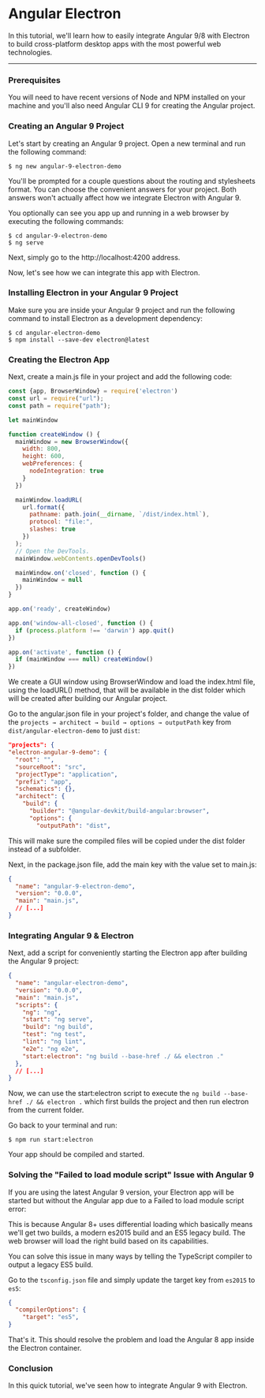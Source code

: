 # Angular Electron

In this tutorial, we'll learn how to easily integrate Angular 9/8 with Electron to build cross-platform desktop apps with the most powerful web technologies.

---

### Prerequisites
You will need to have recent versions of Node and NPM installed on your machine and you'll also need Angular CLI 9 for creating the Angular project.

### Creating an Angular 9 Project
Let's start by creating an Angular 9 project. Open a new terminal and run the following command:  
```npm
$ ng new angular-9-electron-demo
```

You'll be prompted for a couple questions about the routing and stylesheets format. You can choose the convenient answers for your project. Both answers won't actually affect how we integrate Electron with Angular 9.

You optionally can see you app up and running in a web browser by executing the following commands:  

```npm
$ cd angular-9-electron-demo
$ ng serve
```

Next, simply go to the http://localhost:4200 address.

Now, let's see how we can integrate this app with Electron.

### Installing Electron in your Angular 9 Project
Make sure you are inside your Angular 9 project and run the following command to install Electron as a development dependency:

```npm
$ cd angular-electron-demo
$ npm install --save-dev electron@latest
```

### Creating the Electron App
Next, create a main.js file in your project and add the following code:

```javascript
const {app, BrowserWindow} = require('electron')
const url = require("url");
const path = require("path");

let mainWindow

function createWindow () {
  mainWindow = new BrowserWindow({
    width: 800,
    height: 600,
    webPreferences: {
      nodeIntegration: true
    }
  })

  mainWindow.loadURL(
    url.format({
      pathname: path.join(__dirname, `/dist/index.html`),
      protocol: "file:",
      slashes: true
    })
  );
  // Open the DevTools.
  mainWindow.webContents.openDevTools()

  mainWindow.on('closed', function () {
    mainWindow = null
  })
}

app.on('ready', createWindow)

app.on('window-all-closed', function () {
  if (process.platform !== 'darwin') app.quit()
})

app.on('activate', function () {
  if (mainWindow === null) createWindow()
})
```

We create a GUI window using BrowserWindow and load the index.html file, using the loadURL() method, that will be available in the dist folder which will be created after building our Angular project.

Go to the angular.json file in your project's folder, and change the value of the `projects → architect → build → options → outputPath` key from `dist/angular-electron-demo` to just `dist`:

```json
"projects": {
"electron-angular-9-demo": {
  "root": "",
  "sourceRoot": "src",
  "projectType": "application",
  "prefix": "app",
  "schematics": {},
  "architect": {
    "build": {
      "builder": "@angular-devkit/build-angular:browser",
      "options": {
        "outputPath": "dist", 
```

This will make sure the compiled files will be copied under the dist folder instead of a subfolder.

Next, in the package.json file, add the main key with the value set to main.js:

```json
{
  "name": "angular-9-electron-demo",
  "version": "0.0.0",
  "main": "main.js",
  // [...]
}
```

### Integrating Angular 9 & Electron

Next, add a script for conveniently starting the Electron app after building the Angular 9 project:

```json
{
  "name": "angular-electron-demo",
  "version": "0.0.0",
  "main": "main.js",
  "scripts": {
    "ng": "ng",
    "start": "ng serve",
    "build": "ng build",
    "test": "ng test",
    "lint": "ng lint",
    "e2e": "ng e2e",
    "start:electron": "ng build --base-href ./ && electron ."
  }, 
  // [...]
}
```

Now, we can use the start:electron script to execute the `ng build --base-href ./ && electron .` which first builds the project and then run electron from the current folder.

Go back to your terminal and run:

```npm
$ npm run start:electron
```

Your app should be compiled and started.

### Solving the "Failed to load module script" Issue with Angular 9

If you are using the latest Angular 9 version, your Electron app will be started but without the Angular app due to a Failed to load module script error:

This is because Angular 8+ uses differential loading which basically means we'll get two builds, a modern es2015 build and an ES5 legacy build. The web browser will load the right build based on its capabilities.

You can solve this issue in many ways by telling the TypeScript compiler to output a legacy ES5 build.

Go to the `tsconfig.json` file and simply update the target key from `es2015` to `es5`:

```json
{
  "compilerOptions": {
    "target": "es5",
}
```

That's it. This should resolve the problem and load the Angular 8 app inside the Electron container.

### Conclusion

In this quick tutorial, we've seen how to integrate Angular 9 with Electron.
